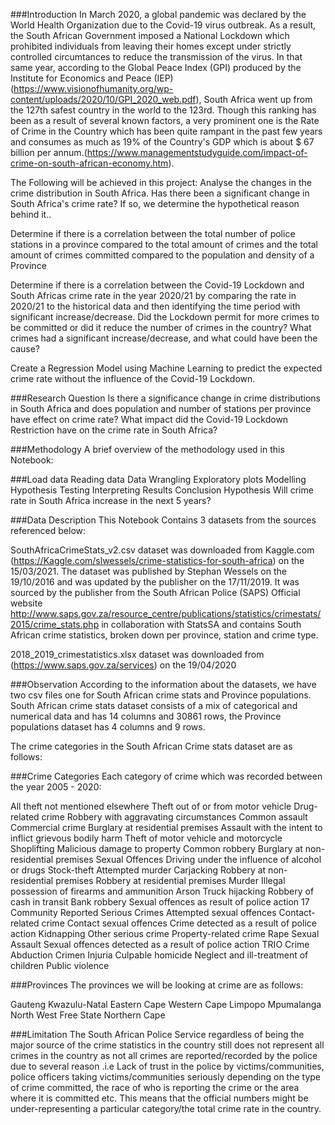 ###Introduction
In March 2020, a global pandemic was declared by the World Health Organization due to the Covid-19 virus outbreak. As a result, the South African Government imposed a National Lockdown which prohibited individuals from leaving their homes except under strictly controlled circumtances to reduce the transmission of the virus. In that same year, according to the Global Peace Index (GPI) produced by the Institute for Economics and Peace (IEP) (https://www.visionofhumanity.org/wp-content/uploads/2020/10/GPI_2020_web.pdf), South Africa went up from the 127th safest country in the world to the 123rd. Though this ranking has been as a result of several known factors, a very prominent one is the Rate of Crime in the Country which has been quite rampant in the past few years and consumes as much as 19% of the Country's GDP which is about $ 67 billion per annum.(https://www.managementstudyguide.com/impact-of-crime-on-south-african-economy.htm).

The Following will be achieved in this project:
Analyse the changes in the crime distribution in South Africa. Has there been a significant change in South Africa's crime rate? If so, we determine the hypothetical reason behind it..

Determine if there is a correlation between the total number of police stations in a province compared to the total amount of crimes and the total amount of crimes committed compared to the population and density of a Province

Determine if there is a correlation between the Covid-19 Lockdown and South Africas crime rate in the year 2020/21 by comparing the rate in 2020/21 to the historical data and then identifying the time period with significant increase/decrease. Did the Lockdown permit for more crimes to be committed or did it reduce the number of crimes in the country? What crimes had a significant increase/decrease, and what could have been the cause?

Create a Regression Model using Machine Learning to predict the expected crime rate without the influence of the Covid-19 Lockdown.

###Research Question
Is there a significance change in crime distributions in South Africa and does population and number of stations per province have effect on crime rate?
What impact did the Covid-19 Lockdown Restriction have on the crime rate in South Africa?

###Methodology
A brief overview of the methodology used in this Notebook:

###Load data
Reading data
Data Wrangling
Exploratory plots
Modelling
Hypothesis Testing
Interpreting Results
Conclusion
Hypothesis
Will crime rate in South Africa increase in the next 5 years?

###Data Description
This Notebook Contains 3 datasets from the sources referenced below:

SouthAfricaCrimeStats_v2.csv dataset was downloaded from Kaggle.com (https://Kaggle.com/slwessels/crime-statistics-for-south-africa) on the 15/03/2021. The dataset was published by Stephan Wessels on the 19/10/2016 and was updated by the publisher on the 17/11/2019. It was sourced by the publisher from the South African Police (SAPS) Official website http://www.saps.gov.za/resource_centre/publications/statistics/crimestats/2015/crime_stats.php in collaboration with StatsSA and contains South African crime statistics, broken down per province, station and crime type.

2018_2019_crimestatistics.xlsx dataset was downloaded from (https://www.saps.gov.za/services) on the 19/04/2020

###Observation
According to the information about the datasets, we have two csv files one for South African crime stats and Province populations. South African crime stats dataset consists of a mix of categorical and numerical data and has 14 columns and 30861 rows, the Province populations dataset has 4 columns and 9 rows.

The crime categories in the South African Crime stats dataset are as follows:

###Crime Categories
Each category of crime which was recorded between the year 2005 - 2020:

All theft not mentioned elsewhere
Theft out of or from motor vehicle
Drug-related crime
Robbery with aggravating circumstances
Common assault
Commercial crime
Burglary at residential premises
Assault with the intent to inflict grievous bodily harm
Theft of motor vehicle and motorcycle
Shoplifting
Malicious damage to property
Common robbery
Burglary at non-residential premises
Sexual Offences
Driving under the influence of alcohol or drugs
Stock-theft
Attempted murder
Carjacking
Robbery at non-residential premises
Robbery at residential premises
Murder
Illegal possession of firearms and ammunition
Arson
Truck hijacking
Robbery of cash in transit
Bank robbery
Sexual offences as result of police action
17 Community Reported Serious Crimes
Attempted sexual offences
Contact-related crime
Contact sexual offences
Crime detected as a result of police action
Kidnapping
Other serious crime
Property-related crime
Rape
Sexual Assault
Sexual offences detected as a result of police action
TRIO Crime
Abduction
Crimen Injuria
Culpable homicide
Neglect and ill-treatment of children
Public violence

###Provinces
The provinces we will be looking at crime are as follows:

Gauteng
Kwazulu-Natal
Eastern Cape
Western Cape
Limpopo
Mpumalanga
North West
Free State
Northern Cape


###Limitation
The South African Police Service regardless of being the major source of the crime statistics in the country still does not represent all crimes in the country as not all crimes are reported/recorded by the police due to several reason .i.e Lack of trust in the police by victims/communities, police officers taking victims/communities seriously depending on the type of crime committed, the race of who is reporting the crime or the area where it is committed etc. This means that the official numbers might be under-representing a particular category/the total crime rate in the country.
